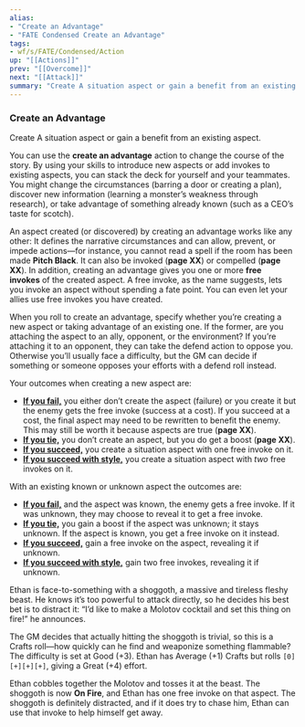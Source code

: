 ```yaml
---
alias:
- "Create an Advantage"
- "FATE Condensed Create an Advantage"
tags:
- wf/s/FATE/Condensed/Action
up: "[[Actions]]"
prev: "[[Overcome]]"
next: "[[Attack]]"
summary: "Create A situation aspect or gain a benefit from an existing aspect."
---
```

### Create an Advantage

Create A situation aspect or gain a benefit from an existing aspect.

You can use the **create an advantage** action to change the course of the story. By using your skills to introduce new aspects or add invokes to existing aspects, you can stack the deck for yourself and your teammates. You might change the circumstances (barring a door or creating a plan), discover new information (learning a monster’s weakness through research), or take advantage of something already known (such as a CEO’s taste for scotch).

An aspect created (or discovered) by creating an advantage works like any other: It defines the narrative circumstances and can allow, prevent, or impede actions—for instance, you cannot read a spell if the room has been made **Pitch Black**. It can also be invoked (**page XX**) or compelled (**page XX**). In addition, creating an advantage gives you one or more **free invokes** of the created aspect. A free invoke, as the name suggests, lets you invoke an aspect without spending a fate point. You can even let your allies use free invokes you have created.

When you roll to create an advantage, specify whether you’re creating a new aspect or taking advantage of an existing one. If the former, are you attaching the aspect to an ally, opponent, or the environment? If you’re attaching it to an opponent, they can take the defend action to oppose you. Otherwise you’ll usually face a difficulty, but the GM can decide if something or someone opposes your efforts with a defend roll instead.

Your outcomes when creating a new aspect are:

- **[If you fail,](../Outcomes/Failure.md)** you either don’t create the aspect (failure) or you create it but the enemy gets the free invoke (success at a cost). If you succeed at a cost, the final aspect may need to be rewritten to benefit the enemy. This may still be worth it because aspects are true (**page XX**).
- **[If you tie,](../Outcomes/Tie.md)** you don’t create an aspect, but you do get a boost (**page XX**).
- **[If you succeed,](../Outcomes/Success.md)** you create a situation aspect with one free invoke on it.
- **[If you succeed with style,](../Outcomes/Success-with-Style.md)** you create a situation aspect with _two_ free invokes on it.

With an existing known or unknown aspect the outcomes are:

- **[If you fail,](../Outcomes/Failure.md)** and the aspect was known, the enemy gets a free invoke. If it was unknown, they may choose to reveal it to get a free invoke.
- **[If you tie,](../Outcomes/Tie.md)** you gain a boost if the aspect was unknown; it stays unknown. If the aspect is known, you get a free invoke on it instead.
- **[If you succeed,](../Outcomes/Success.md)** gain a free invoke on the aspect, revealing it if unknown.
- **[If you succeed with style,](../Outcomes/Success-with-Style.md)** gain two free invokes, revealing it if unknown.

Ethan is face-to-something with a shoggoth, a massive and tireless fleshy beast. He knows it’s too powerful to attack directly, so he decides his best bet is to distract it: “I’d like to make a Molotov cocktail and set this thing on fire!” he announces.

The GM decides that actually hitting the shoggoth is trivial, so this is a Crafts roll—how quickly can he find and weaponize something flammable? The difficulty is set at Good (+3). Ethan has Average (+1) Crafts but rolls `[0][+][+][+]`, giving a Great (+4) effort.

Ethan cobbles together the Molotov and tosses it at the beast. The shoggoth is now **On Fire**, and Ethan has one free invoke on that aspect. The shoggoth is definitely distracted, and if it does try to chase him, Ethan can use that invoke to help himself get away.